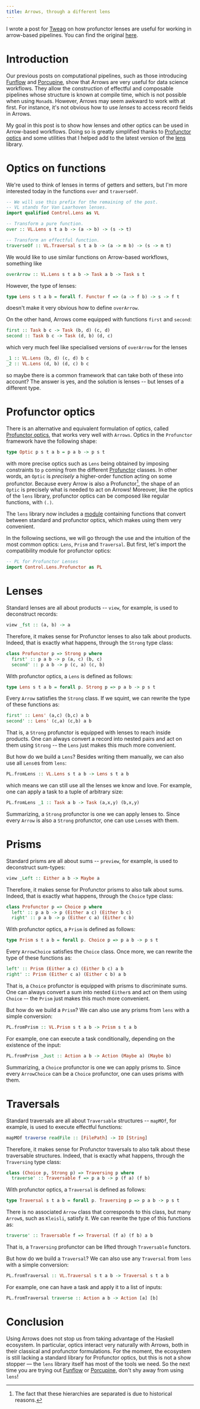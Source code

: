 ```yaml
---
title: Arrows, through a different lens
---
```


I wrote a post for [Tweag](https://www.tweag.io) on how profunctor lenses are
useful for working in arrow-based pipelines. You can find the original
[here](https://www.tweag.io/blog/2021-04-15-arrows-through-a-different-lens/).

# Introduction

Our previous posts on computational pipelines, such as those introducing [Funflow][funflow] and [Porcupine][porcupine], show that Arrows are very useful for data science workflows.
They allow the construction of effectful and composable pipelines whose structure is known at compile time, which is not possible when using `Monad`s.
However, Arrows may seem awkward to work with at first. For instance,
it's not obvious how to use _lenses_ to access record fields in Arrows.

My goal in this post is to show how lenses and other optics can be used in Arrow-based workflows.
Doing so is greatly simplified thanks to [Profunctor
optics][profunctor-optics] and some utilities that I helped add to the latest version of the [lens][lens] library.

# Optics on functions

We're used to think of lenses in terms of getters and setters, but I'm
more interested today in the functions `over` and `traverseOf`.

```haskell
-- We will use this prefix for the remaining of the post.
-- VL stands for Van Laarhoven lenses.
import qualified Control.Lens as VL

-- Transform a pure function.
over :: VL.Lens s t a b -> (a -> b) -> (s -> t)

-- Transform an effectful function.
traverseOf :: VL.Traversal s t a b -> (a -> m b) -> (s -> m t)
```

We would like to use similar functions on Arrow-based workflows,
something like

```haskell
overArrow :: VL.Lens s t a b -> Task a b -> Task s t
```

However, the type of lenses:

```haskell
type Lens s t a b = forall f. Functor f => (a -> f b) -> s -> f t
```

doesn't make it very obvious how to define `overArrow`.

On the other hand, Arrows come equipped with functions `first` and `second`:

```haskell
first :: Task b c -> Task (b, d) (c, d)
second :: Task b c -> Task (d, b) (d, c)
```

which very much feel like specialised versions of `overArrow` for the
lenses

```haskell
_1 :: VL.Lens (b, d) (c, d) b c
_2 :: VL.Lens (d, b) (d, c) b c
```

so maybe there is a common framework that can take both of these into account?
The answer is yes, and the solution is lenses -- but lenses of a different type.

# Profunctor optics

There is an alternative and equivalent formulation of optics, called [Profunctor optics][profunctor-optics], that works very well with `Arrows`.
Optics in the `Profunctor` framework have the following shape:

```haskell
type Optic p s t a b = p a b -> p s t
```

with more precise optics such as `Lens` being obtained by imposing constraints to `p` coming from the different [Profunctor][profunctor] classes.
In other words, an `Optic` is _precisely_ a higher-order function acting on some profunctor.
Because every Arrow is also a Profunctor[^arrow-profunctor], the shape
of an `Optic` is precisely what is needed to act on Arrows! Moreover, like the optics of the `lens` library, profunctor optics can be composed like regular functions, with `(.)`.

The `lens` library now includes a [module][profunctor-module] containing functions that convert between standard and profunctor optics, which makes using them very convenient.

In the following sections, we will go through the use and the intuition of the most common optics: `Lens`, `Prism` and `Traversal`.
But first, let's import the compatibility module for profunctor optics:

```haskell
-- PL for Profunctor Lenses
import Control.Lens.Profunctor as PL
```

# Lenses

Standard lenses are all about products -- `view`, for example, is used to deconstruct records:

```haskell
view _fst :: (a, b) -> a
```

Therefore, it makes sense for Profunctor lenses to also talk about products.
Indeed, that is exactly what happens, through the `Strong` type class:

```haskell
class Profunctor p => Strong p where
  first' :: p a b -> p (a, c) (b, c)
  second' :: p a b -> p (c, a) (c, b)
```

With profunctor optics, a `Lens` is defined as follows:

```haskell
type Lens s t a b = forall p. Strong p => p a b -> p s t
```

Every `Arrow` satisfies the `Strong` class.
If we squint, we can rewrite the type of these functions as:

```haskell
first' :: Lens' (a,c) (b,c) a b
second' :: Lens' (c,a) (c,b) a b
```

That is, a `Strong` profunctor is equipped with lenses to reach
inside products.
One can always convert a record into nested pairs and act on them using `Strong` -- the `Lens` just makes this much more convenient.

But how do we build a `Lens`?
Besides writing them manually, we can also use all `Lens`es from `lens`:

```haskell
PL.fromLens :: VL.Lens s t a b -> Lens s t a b
```

which means we can still use all the lenses we know and love.
For example, one can apply a task to a tuple of arbitrary size:

```haskell
PL.fromLens _1 :: Task a b -> Task (a,x,y) (b,x,y)
```

Summarizing, a `Strong` profunctor is one we can apply lenses to.
Since every `Arrow` is also a `Strong` profunctor, one can use `Lens`es with them.

# Prisms

Standard prisms are all about sums -- `preview`, for example, is used to deconstruct sum-types:

```haskell
view _Left :: Either a b -> Maybe a
```

Therefore, it makes sense for Profunctor prisms to also talk about sums.
Indeed, that is exactly what happens, through the `Choice` type class:

```haskell
class Profunctor p => Choice p where
  left' :: p a b -> p (Either a c) (Either b c)
  right' :: p a b -> p (Either c a) (Either c b)
```

With profunctor optics, a `Prism` is defined as follows:

```haskell
type Prism s t a b = forall p. Choice p => p a b -> p s t
```

Every `ArrowChoice` satisfies the `Choice` class.
Once more, we can rewrite the type of these functions as:

```haskell
left' :: Prism (Either a c) (Either b c) a b
right' :: Prism (Either c a) (Either c b) a b
```

That is, a `Choice` profunctor is equipped with prisms to discriminate sums.
One can always convert a sum into nested `Either`s and act on them using `Choice` -- the `Prism` just makes this much more convenient.

But how do we build a `Prism`?
We can also use any prisms from `lens` with a simple conversion:

```haskell
PL.fromPrism :: VL.Prism s t a b -> Prism s t a b
```

For example, one can execute a task conditionally, depending on the existence of the input:

```haskell
PL.fromPrism _Just :: Action a b -> Action (Maybe a) (Maybe b)
```

Summarizing, a `Choice` profunctor is one we can apply prisms to.
Since every `ArrowChoice` can be a `Choice` profunctor, one can uses prisms with them.

# Traversals

Standard traversals are all about `Traversable` structures -- `mapMOf`, for example, is used to execute effectful functions:

```haskell
mapMOf traverse readFile :: [FilePath] -> IO [String]
```

Therefore, it makes sense for Profunctor traversals to also talk about these traversable structures.
Indeed, that is exactly what happens, through the `Traversing` type class:

```haskell
class (Choice p, Strong p) => Traversing p where
  traverse' :: Traversable f => p a b -> p (f a) (f b)
```

With profunctor optics, a `Traversal` is defined as follows:

```haskell
type Traversal s t a b = forall p. Traversing p => p a b -> p s t
```

There is no associated `Arrow` class that corresponds to this class, but many `Arrow`s, such as `Kleisli`, satisfy it.
We can rewrite the type of this functions as:

```haskell
traverse' :: Traversable f => Traversal (f a) (f b) a b
```

That is, a `Traversing` profunctor can be lifted through `Traversable`
functors.

But how do we build a `Traversal`?
We can also use any `Traversal` from `lens` with a simple conversion:

```haskell
PL.fromTraversal :: VL.Traversal s t a b -> Traversal s t a b
```

For example, one can have a task and apply it to a list of inputs:

```haskell
PL.fromTraversal traverse :: Action a b -> Action [a] [b]
```

# Conclusion

Using Arrows does not stop us from taking advantage of the Haskell ecosystem.
In particular, optics interact very naturally with Arrows, both in their classical and profunctor formulations.
For the moment, the ecosystem is still lacking a standard library for Profunctor optics, but this is not a show stopper — the `lens` library itself has most of the tools we need.
So the next time you are trying out [Funflow][funflow] or [Porcupine][porcupine], don't shy away from using `lens`!

[funflow]: https://www.tweag.io/blog/2018-04-25-funflow.html
[porcupine]: https://www.tweag.io/blog/2019-10-30-porcupine.html
[funflow-src]: https://github.com/tweag/funflow/
[porcupine-src]: https://github.com/tweag/porcupine
[arrow]: https://hackage.haskell.org/package/base-4.12.0.0/docs/Control-Arrow.html
[lens]: https://hackage.haskell.org/package/lens-5.0.1
[profunctor-optics]: https://arxiv.org/abs/1703.10857
[profunctor]: https://hackage.haskell.org/package/profunctors-5.5.2/docs/Data-Profunctor.html
[profunctor-module]: https://hackage.haskell.org/package/lens-5/docs/Control-Lens-Profunctor.html

[^arrow-profunctor]: The fact that these hierarchies are separated is due to historical reasons.
